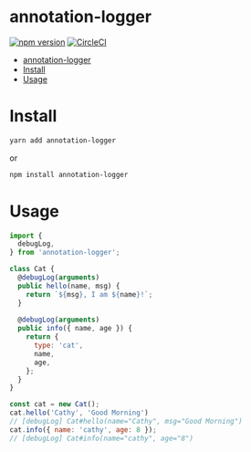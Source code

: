 # annotation-logger

[![npm version](https://badge.fury.io/js/annotation-logger.svg)](https://badge.fury.io/js/annotation-logger) [![CircleCI](https://circleci.com/gh/kenju/annotation-logger.svg?style=svg)](https://circleci.com/gh/kenju/annotation-logger)

<!-- TOC -->

- [annotation-logger](#annotation-logger)
- [Install](#install)
- [Usage](#usage)

<!-- /TOC -->

# Install

```bash
yarn add annotation-logger
```

or 

```bash
npm install annotation-logger
```

# Usage

```js
import {
  debugLog,
} from 'annotation-logger';

class Cat {
  @debugLog(arguments)
  public hello(name, msg) {
    return `${msg}, I am ${name}!`;
  }
  
  @debugLog(arguments)
  public info({ name, age }) {
    return {
      type: 'cat',
      name,
      age,
    };
  }
}

const cat = new Cat();
cat.hello('Cathy', 'Good Morning')
// [debugLog] Cat#hello(name="Cathy", msg="Good Morning")
cat.info({ name: 'cathy', age: 8 });
// [debugLog] Cat#info(name="cathy", age="8")
```
